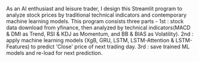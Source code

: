 As an AI enthusiast and leisure trader, I design this Streamlit program to analyze stock prices by traditional technical indicators and contemporary machine learning models.
This program consists three parts - 
1st : stock data download from yfinance, then analyzed by technical indicators(MACD & DMI as Trend, RSI & KDJ as Momentum, and BB & BIAS as Volatility). 
2nd : apply machine learning models (XgB, GRU, LSTM, LSTM-Attention & LSTM-Features) to predict 'Close' price of next trading day.
3rd : save trained ML models and re-load for next prediction.
